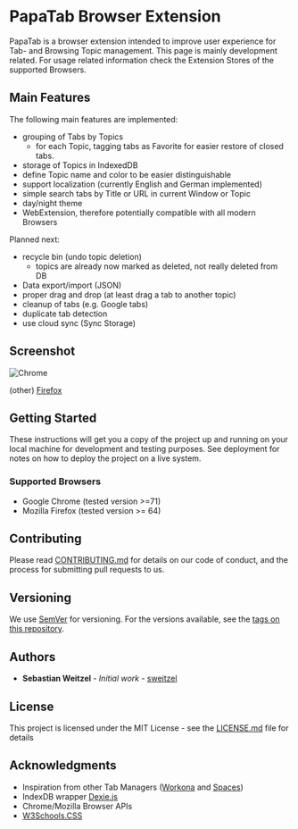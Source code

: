 # PapaTab Browser Extension

PapaTab is a browser extension intended to improve user experience for Tab- and Browsing Topic management.
This page is mainly development related. For usage related information check the Extension Stores of the supported Browsers.

## Main Features

The following main features are implemented:
- grouping of Tabs by Topics
  - for each Topic, tagging tabs as Favorite for easier restore of closed tabs.
- storage of Topics in IndexedDB
- define Topic name and color to be easier distinguishable
- support localization (currently English and German implemented)
- simple search tabs by Title or URL in current Window or Topic
- day/night theme
- WebExtension, therefore potentially compatible with all modern Browsers

Planned next:
- recycle bin (undo topic deletion)
  - topics are already now marked as deleted, not really deleted from DB
- Data export/import (JSON)
- proper drag and drop (at least drag a tab to another topic)
- cleanup of tabs (e.g. Google tabs)
- duplicate tab detection
- use cloud sync (Sync Storage)

## Screenshot

![Chrome](https://i.imgur.com/flapj6D.png)

(other)
[Firefox](https://i.imgur.com/zueTQkG.png)

## Getting Started

These instructions will get you a copy of the project up and running on your local machine for development and testing purposes. See deployment for notes on how to deploy the project on a live system.

### Supported Browsers

- Google Chrome (tested version >=71)
- Mozilla Firefox (tested version >= 64)

## Contributing

Please read [CONTRIBUTING.md](https://gist.github.com/PurpleBooth/b24679402957c63ec426) for details on our code of conduct, and the process for submitting pull requests to us.

## Versioning

We use [SemVer](http://semver.org/) for versioning. For the versions available, see the [tags on this repository](https://github.com/your/project/tags). 

## Authors

* **Sebastian Weitzel** - *Initial work* - [sweitzel](https://github.com/sweitzel)

## License

This project is licensed under the MIT License - see the [LICENSE.md](LICENSE.md) file for details

## Acknowledgments

* Inspiration from other Tab Managers ([Workona](https://workona.com/) and [Spaces](https://github.com/deanoemcke/spaces/))
* IndexDB wrapper [Dexie.js](https://dexie.org/)
* Chrome/Mozilla Browser APIs
* [W3Schools.CSS](https://www.w3schools.com/w3css/default.asp)
